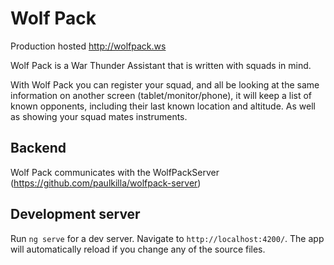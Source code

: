# Wolf Pack
Production hosted http://wolfpack.ws

Wolf Pack is a War Thunder Assistant that is written with squads in mind.

With Wolf Pack you can register your squad, and all be looking at the same information on another screen (tablet/monitor/phone), it will keep a list of known opponents, including their last known location and altitude. As well as showing your squad mates instruments.

## Backend

Wolf Pack communicates with the WolfPackServer (https://github.com/paulkilla/wolfpack-server)

## Development server

Run `ng serve` for a dev server. Navigate to `http://localhost:4200/`. The app will automatically reload if you change any of the source files.

